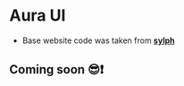 # Aura UI

- Base website code was taken from **[sylph]("https://github.com/raphaelsalaja/sylph")**

## Coming soon 😎❗